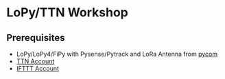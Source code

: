# LoPy/TTN Workshop

## Prerequisites

- LoPy/LoPy4/FiPy with Pysense/Pytrack and LoRa Antenna from [pycom](https://pycom.io)
- [TTN Account](https://account.thethingsnetwork.org)
- [IFTTT Account](https://ifttt.com)
